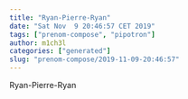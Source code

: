 ```yaml
---
title: "Ryan-Pierre-Ryan"
date: "Sat Nov  9 20:46:57 CET 2019"
tags: ["prenom-compose", "pipotron"]
author: m1ch3l
categories: ["generated"]
slug: "prenom-compose/2019-11-09-20:46:57"
---
```


Ryan-Pierre-Ryan
